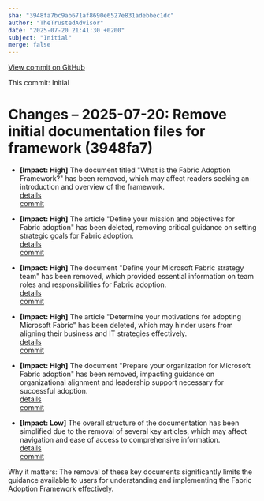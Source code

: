 ```yaml
---
sha: "3948fa7bc9ab671af8690e6527e831adebbec1dc"
author: "TheTrustedAdvisor"
date: "2025-07-20 21:41:30 +0200"
subject: "Initial"
merge: false
---
```


[View commit on GitHub](https://github.com/TheTrustedAdvisor/FabricAdoptionFramework/commit/3948fa7bc9ab671af8690e6527e831adebbec1dc)

This commit: Initial

# Changes – 2025-07-20: Remove initial documentation files for framework (3948fa7)

- **[Impact: High]** The document titled "What is the Fabric Adoption Framework?" has been removed, which may affect readers seeking an introduction and overview of the framework.  
   [details](/docs/about/changes/2025-07-20-what-is-the-fabric-adoption-framework)  
   [commit](https://github.com/TheTrustedAdvisor/FabricAdoptionFramework/commit/3948fa7bc9ab671af8690e6527e831adebbec1dc)

- **[Impact: High]** The article "Define your mission and objectives for Fabric adoption" has been deleted, removing critical guidance on setting strategic goals for Fabric adoption.  
   [details](/docs/about/changes/2025-07-20-define-your-mission-and-objectives)  
   [commit](https://github.com/TheTrustedAdvisor/FabricAdoptionFramework/commit/3948fa7bc9ab671af8690e6527e831adebbec1dc)

- **[Impact: High]** The document "Define your Microsoft Fabric strategy team" has been removed, which provided essential information on team roles and responsibilities for Fabric adoption.  
   [details](/docs/about/changes/2025-07-20-define-your-strategy-team)  
   [commit](https://github.com/TheTrustedAdvisor/FabricAdoptionFramework/commit/3948fa7bc9ab671af8690e6527e831adebbec1dc)

- **[Impact: High]** The article "Determine your motivations for adopting Microsoft Fabric" has been deleted, which may hinder users from aligning their business and IT strategies effectively.  
   [details](/docs/about/changes/2025-07-20-determine-your-motivations)  
   [commit](https://github.com/TheTrustedAdvisor/FabricAdoptionFramework/commit/3948fa7bc9ab671af8690e6527e831adebbec1dc)

- **[Impact: High]** The document "Prepare your organization for Microsoft Fabric adoption" has been removed, impacting guidance on organizational alignment and leadership support necessary for successful adoption.  
   [details](/docs/about/changes/2025-07-20-prepare-your-organization)  
   [commit](https://github.com/TheTrustedAdvisor/FabricAdoptionFramework/commit/3948fa7bc9ab671af8690e6527e831adebbec1dc)

- **[Impact: Low]** The overall structure of the documentation has been simplified due to the removal of several key articles, which may affect navigation and ease of access to comprehensive information.  
   [details](/docs/about/changes/2025-07-20-documentation-structure)  
   [commit](https://github.com/TheTrustedAdvisor/FabricAdoptionFramework/commit/3948fa7bc9ab671af8690e6527e831adebbec1dc)

Why it matters: The removal of these key documents significantly limits the guidance available to users for understanding and implementing the Fabric Adoption Framework effectively.
